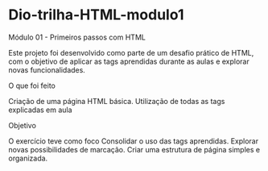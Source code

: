 # Dio-trilha-HTML-modulo1
Módulo 01 - Primeiros passos com HTML

Este projeto foi desenvolvido como parte de um desafio prático de HTML, com o objetivo de aplicar as tags aprendidas durante as aulas e explorar novas funcionalidades.

O que foi feito

Criação de uma página HTML básica.
Utilização de todas as tags explicadas em aula

Objetivo

O exercício teve como foco
Consolidar o uso das tags aprendidas.
Explorar novas possibilidades de marcação.
Criar uma estrutura de página simples e organizada.
